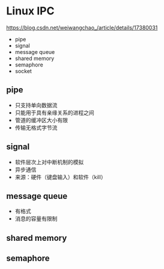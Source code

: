 # Linux IPC

https://blog.csdn.net/weiwangchao_/article/details/17380031

- pipe
- signal
- message queue
- shared memory
- semaphore
- socket

## pipe

- 只支持单向数据流
- 只能用于具有亲缘关系的进程之间
- 管道的缓冲区大小有限
- 传输无格式字节流

## signal

- 软件层次上对中断机制的模拟
- 异步通信
- 来源：硬件（键盘输入）和软件（kill）

## message queue

- 有格式
- 消息的容量有限制

## shared memory

## semaphore